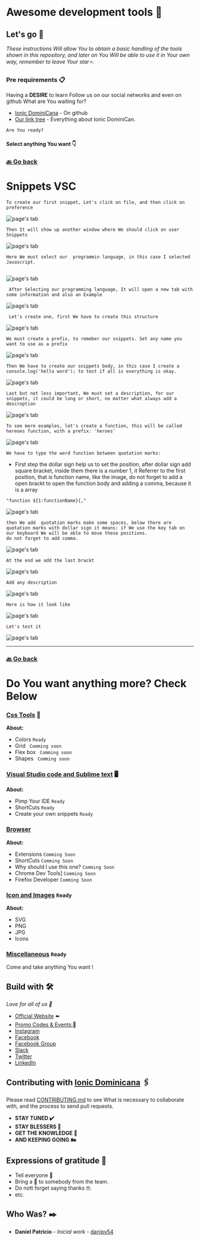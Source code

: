 # Awesome development tools  📌


## Let's go 🚀

_These instructions Will allow You to obtain a basic handling of the tools shown in this repository, and later on You Will be able to use it in Your own way, remember to leave Your star⭐._




### Pre requirements 📋



  Having a **DESIRE** to learn 
  Follow us on our social networks and even on github What are You waiting for?

* [Ionic DominiCana](https://github.com/ionicdominiCana) - On github
* [Our link tree](https://www.sublimetext.com/3) - Everything about Ionic DominiCan.

```
Are You ready?
```

 #### Select  anything You want 👇 
 ### [🔙 Go back](https://github.com/ionicdominicana/Awesome-development-tools/blob/main/ides-tools/ides.md)

#   Snippets VSC

````
To create our first snippet, Let's click on file, and then click on preference
````

![page's tab](https://github.com/ionicdominicana/Awesome-development-tools/blob/main/ides-tools/vsc-Snippet/img/1.PNG)
````
Then It will show up another window where We should click on user Snippets 
````


![page's tab](https://github.com/ionicdominicana/Awesome-development-tools/blob/main/ides-tools/vsc-Snippet/img/2.PNG)

````
Here We must select our  programmin language, in this case I selected Javascript.
 
 ````
![page's tab](https://github.com/ionicdominicana/Awesome-development-tools/blob/main/ides-tools/vsc-Snippet/img/3.PNG)


````  After Selecting our programming language, It will open a new tab with some information and also an Example  ```` 


![page's tab](https://github.com/ionicdominicana/Awesome-development-tools/blob/main/ides-tools/vsc-Snippet/img/4.PNG)

```
 Let's create one, first We have to create this structure
```
![page's tab](https://github.com/ionicdominicana/Awesome-development-tools/blob/main/ides-tools/vsc-Snippet/img/5.PNG)

```` 
We must create a prefix, to remeber our snippets. Set any name you want to use as a prefix
````
![page's tab](https://github.com/ionicdominicana/Awesome-development-tools/blob/main/ides-tools/vsc-Snippet/img/15.PNG)

````
Then We have to create our snippets body, in this case I create a console.log('hello word'); to test if all is everything is okay. 
````
![page's tab](https://github.com/ionicdominicana/Awesome-development-tools/blob/main/ides-tools/vsc-Snippet/img/6.PNG)

````
Last but not less important, We must set a description, for our snippets, it could be long or short, no matter what always add a descroption
````
![page's tab](https://github.com/ionicdominicana/Awesome-development-tools/blob/main/ides-tools/vsc-Snippet/img/7.PNG)

````
To see more examples, let's create a function, this will be called hereoes function, with a prefix: 'heroes'
````
![page's tab](https://github.com/ionicdominicana/Awesome-development-tools/blob/main/ides-tools/vsc-Snippet/img/8.PNG)

```` 
We have to type the word function between quotation marks:
````
* First step
the dollar sign help us to set the position, after dollar sign add square bracket, inside them there is a number 1, it Referrer to the first position, that is function name, like the image, do not forget to add a open brackt to open the function body and adding a comma, because it is a array
```
"function ${1:functionName}{," 
``` 
![page's tab](https://github.com/ionicdominicana/Awesome-development-tools/blob/main/ides-tools/vsc-Snippet/img/9.PNG)

```` 
then We add  quotation marks make some spaces, below there are quotation marks with dollar sign it means: if We use the key tab on our keyboard We will be able to move these positions. 
do not forget to add comma.
````
![page's tab](https://github.com/ionicdominicana/Awesome-development-tools/blob/main/ides-tools/vsc-Snippet/img/10.PNG)

````
At the end we add the last brackt
````
![page's tab](https://github.com/ionicdominicana/Awesome-development-tools/blob/main/ides-tools/vsc-Snippet/img/11.PNG)

```` 
Add any description 
````
![page's tab](https://github.com/ionicdominicana/Awesome-development-tools/blob/main/ides-tools/vsc-Snippet/img/13.PNG)

```` 
Here is how it look like
````
![page's tab](https://github.com/ionicdominicana/Awesome-development-tools/blob/main/ides-tools/vsc-Snippet/img/14.PNG)


```` 
Let's test it
````
![page's tab](https://github.com/ionicdominicana/Awesome-development-tools/blob/main/ides-tools/vsc-Snippet/img/15.gif)




*******************************************
 ### [🔙 Go back](https://github.com/ionicdominicana/Awesome-development-tools/edit/main/ides-tools/ides.md)


# Do You want anything more? Check Below 


### [Css Tools](https://github.com/ionicdominicana/Awesome-development-tools/blob/main/css-Tools/CssTools.md) 🎨 

**About:**
 
* Colors ``Ready``
* Grid `` Comming soon``
* Flex box `` Comming soon``
* Shapes `` Comming soon``

### [Visual Studio code and Sublime text](https://github.com/ionicdominicana/Awesome-development-tools/blob/main/ides-tools/ides.md) 🖥️

**About:** 
          
* Pimp Your IDE ``Ready``
* ShortCuts   ``Ready``
* Create your own snippets   ``Ready``




### [Browser](https://github.com/ionicdominicana/Awesome-development-tools/blob/main/Browsers/browsers.md) 

**About:**
* Extensions  ``Comming Soon``
* ShortCuts  ``Comming Soon``
* Why should I use this one?  ``Comming Soon``
* Chrome Dev Tools] ``Comming Soon``
* Firefox Developer ``Comming Soon``


### [Icon and Images](https://github.com/ionicdominicana/Awesome-development-tools/blob/main/css-Tools/CssTools.md) ``Ready``

**About:**
* SVG  
* PNG
* JPG 
* Icons  

### [Miscellaneous](https://github.com/ionicdominicana/Awesome-development-tools/blob/main/miscellaneous/miscellaneous.md)  ````Ready ````
Come and take anything You want !

## Build with  🛠️

_Love for all of us 🥰_



* [Official Website](https://ionicdominicana.com) ⬅️
* [Promo Codes & Events:](https://ionicdominicana.com)🎁
* [Instagram](https://www.instagram.com/ionicdominicana/)   
* [Facebook](https://www.facebook.com/IonicDominican/) 
* [Facebook Group](https://www.facebook.com/groups/ionicdominican) 
* [Slack](https://bit.ly/3nLfesW) 
* [Twitter](https://twitter.com/ionicdominican) 
* [LinkedIn](https://www.linkedin.com/groups/8873923/) 


## Contributing with [Ionic Dominicana](https://github.com/ionicdominicana)  🖇️

Please read [CONTRIBUTING.md](https://github.com/ionicdominicana/Dev-sTools//master/CONTRIBUTING.md) to see What is necessary to collaborate with, and the process to send pull requests.

 * **STAY TUNED ✔️**
 * **STAY BLESSERS 👏**
 * **GET  THE KNOWLEDGE 🧠**
 * **AND KEEPING GOING 🏍️**





## Expressions of gratitude 🎁

* Tell everyone 📢
* Bring a 🍺 to somebody from the team. 
* Do nott forget saying thanks 🤓.
* etc.


## Who Was? ✒️



* **Daniel Patricio** - *Inicial work* - [danipv54](https://github.com/danipv54) 
